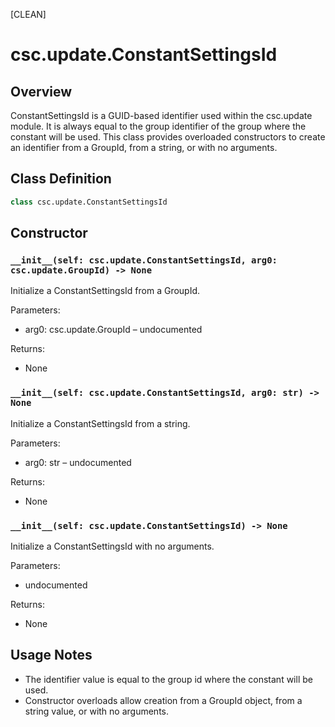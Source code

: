 [CLEAN]

# csc.update.ConstantSettingsId

## Overview
ConstantSettingsId is a GUID-based identifier used within the csc.update module. It is always equal to the group identifier of the group where the constant will be used. This class provides overloaded constructors to create an identifier from a GroupId, from a string, or with no arguments.

## Class Definition
```python
class csc.update.ConstantSettingsId
```

## Constructor

### `__init__(self: csc.update.ConstantSettingsId, arg0: csc.update.GroupId) -> None`
Initialize a ConstantSettingsId from a GroupId.

Parameters:
- arg0: csc.update.GroupId – undocumented

Returns:
- None

### `__init__(self: csc.update.ConstantSettingsId, arg0: str) -> None`
Initialize a ConstantSettingsId from a string.

Parameters:
- arg0: str – undocumented

Returns:
- None

### `__init__(self: csc.update.ConstantSettingsId) -> None`
Initialize a ConstantSettingsId with no arguments.

Parameters:
- undocumented

Returns:
- None

## Usage Notes
- The identifier value is equal to the group id where the constant will be used.
- Constructor overloads allow creation from a GroupId object, from a string value, or with no arguments.

